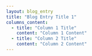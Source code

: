 ```yaml
---
layout: blog_entry
title: "Blog Entry Title 1"
columns_content:
  - title: "Column 1 Title"
    content: "Column 1 Content"
  - title: "Column 2 Title"
    content: "Column 2 Content"
---
```

